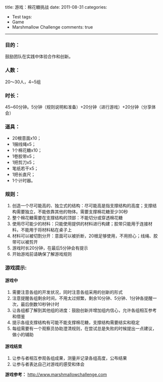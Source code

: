 title: 游戏：棉花糖挑战
date: 2011-08-31
categories:
- Test
tags:
- Game
- Marshmallow Challenge
comments: true
---

### 目的：
鼓励团队在实践中体验合作和创新。

### 人数：
20～30人，4~5组

### 时长：
45~60分钟。5分钟（规则说明和准备）+20分钟（进行游戏）+20分钟（分享体会）

### 道具：
* 20根意面x10；
* 1捆线绳x5；
* 1个棉花糖x10；
* 1卷胶带x5；
* 1把剪刀x5；
* 笔纸若干x5；
* 1把长直尺；
* 1个计时器。

### 规则：
1. 创造一个尽可能高的、独立式的结构：尽可能高是指支撑结构的高度；支撑结构需要独立，不能依靠其他的物体。需要支撑棉花糖至少30秒
2. 整个棉花糖需要在支撑结构的顶部：不能切分或穿透棉花糖
3. 使用尽可能少的材料：只能使用提供的材料进行构建；胶带只能用于连接材料，不能用于将材料粘在桌子上
4. 材料可以被切割分开：意面可以被折断，20根足够使用，不用担心；线绳、胶带可以被剪开
5. 游戏时长20分钟，在最后5分钟会有提示
6. 开始游戏前请确保了解游戏规则

### 游戏提示:

#### 游戏中
1. 需要注意各组的开发状况，同时注意各组采用的创新的形式
2. 注意提醒各组剩余时间，不用太过频繁，剩余10分钟、5分钟、1分钟各提醒一次，最后倒数10秒钟计时
3. 让各组都了解到其他组的进度：鼓励创新并增加组内信心，允许各组相互参考和借鉴
4. 提示各组支撑结构有可能不能支撑棉花糖，支撑结构需要结实和稳定
5. 每组需要有一个观察员协助澄清规则，在尝试总是失败的时候提出一点建议，做小的辅助

#### 游戏结束
1. 让参与者相互参观各组成果，测量并记录各组高度，公布结果
2. 让参与者表达自己对游戏的感受和体会

**游戏参考：**
http://www.marshmallowchallenge.com
